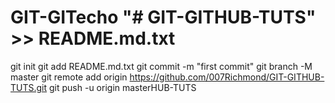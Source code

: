 # GIT-GITecho "# GIT-GITHUB-TUTS" >> README.md.txt
git init
git add README.md.txt
git commit -m "first commit"
git branch -M master
git remote add origin https://github.com/007Richmond/GIT-GITHUB-TUTS.git
git push -u origin masterHUB-TUTS
